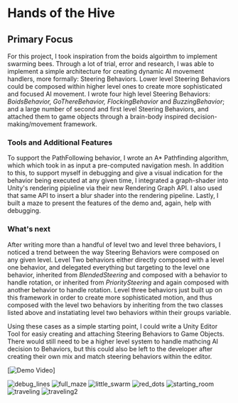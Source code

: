 # Hands of the Hive

## Primary Focus

For this project, I took inspiration from the boids algoirthm to implement swarming bees. Through a lot of trial, error and research, I was able to implement a simple architecture for creating dynamic AI movement handlers, more formally: Steering Behaviors. Lower level Steering Behaviors could be composed within higher level ones to create more sophisticated and focused AI movement. I wrote four high level Steering Behaviors: *BoidsBehavior, GoThereBehavior, FlockingBehavior* and *BuzzingBehavior*; and a large number of second and first level Steering Behaviors, and attached them to game objects through a brain-body inspired decision-making/movement framework. 

### Tools and Additional Features

To support the PathFollowing behavior, I wrote an A* Pathfinding algorithm, which which took in as input a pre-computed navigation mesh. In addition to this, to support myself in debugging and give a visual indication for the behavior being executed at any given time, I integrated a graph-shader into Unity's rendering pipieline via their new Rendering Graph API. I also used that same API to insert a blur shader into the rendering pipeline. Lastly, I built a maze to present the features of the demo and, again, help with debugging.

### What's next

After writing more than a handful of level two and level three behaviors, I noticed a trend between the way Steering Behaviors were composed on any given level. Level Two behaviors either directly composed with a level one behavior, and delegated everything but targeting to the level one behavior, inherited from *BlendedSteering* and composed with a behavior to handle rotation, or inherited from *PrioritySteering* and again composed with another behavior to handle rotation. Level three behaviors just built up on this framework in order to create more sophisticated motion, and thus composed with the level two behaviors by inheriting from the two classes listed above and instatiating level two behaviors within their groups variable. 

Using these cases as a simple starting point, I could write a Unity Editor Tool for easiy creating and attaching Steering Behaviors to Game Objects. There would still need to be a higher level system to handle mathcing AI decision to Behaviors, but this could also be left to the developer after creating their own mix and match steering behaviors within the editor. 

[![Demo Video](https://youtu.be/8wnrMBifJco)]

![debug_lines](https://github.com/user-attachments/assets/40bee8c0-7a8d-498c-9b3d-5b906f28f755)
![full_maze](https://github.com/user-attachments/assets/ccf5a982-27ed-441c-a2a6-302d99ee0c32)
![little_swarm](https://github.com/user-attachments/assets/16325568-11ed-417b-9ad3-f04241736499)
![red_dots](https://github.com/user-attachments/assets/9398ddea-2b31-4b7d-bbed-afcdac9f6e4e)
![starting_room](https://github.com/user-attachments/assets/4604163f-5943-43ff-b15c-919019075c71)
![traveling](https://github.com/user-attachments/assets/0c606c1a-5aa9-48db-b9a6-8f69b3dcc965)
![traveling2](https://github.com/user-attachments/assets/df6ef918-3f74-4fbf-bec9-8a1841ab4ad4)
